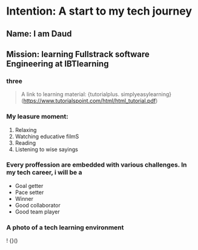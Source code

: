 # Intention: A start to my tech journey

## Name: I am Daud 
## Mission: learning Fullstrack software Engineering at IBTlearning 
### three

> A link to learning material: {tutorialplus. simplyeasylearning}(https://www.tutorialspoint.com/html/html_tutorial.pdf)

### My leasure moment:
1. Relaxing
2. Watching educative filmS
3. Reading
4. Listening to wise sayings

### Every proffession are embedded with various challenges. In my tech career, i will be a
- Goal getter
- Pace setter
- Winner
- Good collaborator
- Good team player

### A photo of a tech learning environment

! {}()
